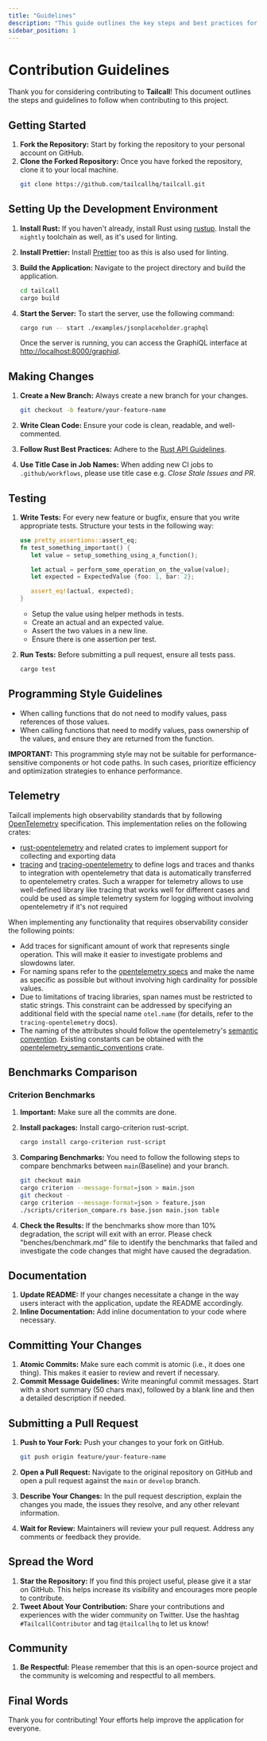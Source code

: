 ```yaml
---
title: "Guidelines"
description: "This guide outlines the key steps and best practices for contributing to the Tailcall project, covering setup, coding, testing, and documentation to ensure quality and consistency in contributions."
sidebar_position: 1
---
```


# Contribution Guidelines

Thank you for considering contributing to **Tailcall**! This document outlines the steps and guidelines to follow when contributing to this project.

## Getting Started

1. **Fork the Repository:** Start by forking the repository to your personal account on GitHub.
2. **Clone the Forked Repository:** Once you have forked the repository, clone it to your local machine.
   ```bash
   git clone https://github.com/tailcallhq/tailcall.git
   ```

## Setting Up the Development Environment

1. **Install Rust:** If you haven't already, install Rust using [rustup](https://rustup.rs/). Install the `nightly` toolchain as well, as it's used for linting.
2. **Install Prettier:** Install [Prettier](https://prettier.io/) too as this is also used for linting.
3. **Build the Application:** Navigate to the project directory and build the application.

   ```bash
   cd tailcall
   cargo build
   ```

4. **Start the Server:** To start the server, use the following command:
   ```bash
   cargo run -- start ./examples/jsonplaceholder.graphql
   ```
   Once the server is running, you can access the GraphiQL interface at [http://localhost:8000/graphiql](http://localhost:8000/graphiql).

## Making Changes

1. **Create a New Branch:** Always create a new branch for your changes.

   ```bash
   git checkout -b feature/your-feature-name
   ```

2. **Write Clean Code:** Ensure your code is clean, readable, and well-commented.
3. **Follow Rust Best Practices:** Adhere to the [Rust API Guidelines](https://rust-lang.github.io/api-guidelines/about.html).
4. **Use Title Case in Job Names:** When adding new CI jobs to `.github/workflows`, please use title case e.g. _Close Stale Issues and PR_.

## Testing

1. **Write Tests:** For every new feature or bugfix, ensure that you write appropriate tests.
   Structure your tests in the following way:

   ```rust
   use pretty_assertions::assert_eq;
   fn test_something_important() {
      let value = setup_something_using_a_function();

      let actual = perform_some_operation_on_the_value(value);
      let expected = ExpectedValue {foo: 1, bar: 2};

      assert_eq!(actual, expected);
   }
   ```

   - Setup the value using helper methods in tests.
   - Create an actual and an expected value.
   - Assert the two values in a new line.
   - Ensure there is one assertion per test.

2. **Run Tests:** Before submitting a pull request, ensure all tests pass.
   ```bash
   cargo test
   ```

## Programming Style Guidelines

- When calling functions that do not need to modify values, pass references of those values.
- When calling functions that need to modify values, pass ownership of the values, and ensure they are returned from the function.

**IMPORTANT:** This programming style may not be suitable for performance-sensitive components or hot code paths. In such cases, prioritize efficiency and optimization strategies to enhance performance.

## Telemetry

Tailcall implements high observability standards that by following [OpenTelemetry](https://opentelemetry.io) specification. This implementation relies on the following crates:

- [rust-opentelemetry](https://docs.rs/opentelemetry/latest/opentelemetry/index.html) and related crates to implement support for collecting and exporting data
- [tracing](https://docs.rs/tracing/latest/tracing/index.html) and [tracing-opentelemetry](https://docs.rs/tracing-opentelemetry/latest/tracing_opentelemetry/index.html) to define logs and traces and thanks to integration with opentelemetry that data is automatically transferred to opentelemetry crates. Such a wrapper for telemetry allows to use well-defined library like tracing that works well for different cases and could be used as simple telemetry system for logging without involving opentelemetry if it's not required

When implementing any functionality that requires observability consider the following points:

- Add traces for significant amount of work that represents single operation. This will make it easier to investigate problems and slowdowns later.
- For naming spans refer to the [opentelemetry specs](https://github.com/open-telemetry/opentelemetry-specification/blob/main/specification/trace/api.md#span) and make the name as specific as possible but without involving high cardinality for possible values.
- Due to limitations of tracing libraries, span names must be restricted to static strings. This constraint can be addressed by specifying an additional field with the special name `otel.name` (for details, refer to the `tracing-opentelemetry` docs).
- The naming of the attributes should follow the opentelemetry's [semantic convention](https://opentelemetry.io/docs/concepts/semantic-conventions/). Existing constants can be obtained with the [opentelemetry_semantic_conventions](https://docs.rs/opentelemetry-semantic-conventions/latest/opentelemetry_semantic_conventions/index.html) crate.

## Benchmarks Comparison

### Criterion Benchmarks

1. **Important:** Make sure all the commits are done.
2. **Install packages:** Install cargo-criterion rust-script.
   ```bash
   cargo install cargo-criterion rust-script
   ```
3. **Comparing Benchmarks:**
   You need to follow the following steps to compare benchmarks between `main`(Baseline) and your branch.

   ```bash
   git checkout main
   cargo criterion --message-format=json > main.json
   git checkout -
   cargo criterion --message-format=json > feature.json
   ./scripts/criterion_compare.rs base.json main.json table

   ```

4. **Check the Results:** If the benchmarks show more than 10% degradation, the script will exit with an error. Please check "benches/benchmark.md" file to identify the benchmarks that failed and investigate the code changes that might have caused the degradation.

## Documentation

1. **Update README:** If your changes necessitate a change in the way users interact with the application, update the README accordingly.
2. **Inline Documentation:** Add inline documentation to your code where necessary.

## Committing Your Changes

1. **Atomic Commits:** Make sure each commit is atomic (i.e., it does one thing). This makes it easier to review and revert if necessary.
2. **Commit Message Guidelines:** Write meaningful commit messages. Start with a short summary (50 chars max), followed by a blank line and then a detailed description if needed.

## Submitting a Pull Request

1. **Push to Your Fork:** Push your changes to your fork on GitHub.

   ```bash
   git push origin feature/your-feature-name
   ```

2. **Open a Pull Request:** Navigate to the original repository on GitHub and open a pull request against the `main` or `develop` branch.
3. **Describe Your Changes:** In the pull request description, explain the changes you made, the issues they resolve, and any other relevant information.
4. **Wait for Review:** Maintainers will review your pull request. Address any comments or feedback they provide.

## Spread the Word

1. **Star the Repository:** If you find this project useful, please give it a star on GitHub. This helps increase its visibility and encourages more people to contribute.
2. **Tweet About Your Contribution:** Share your contributions and experiences with the wider community on Twitter. Use the hashtag `#TailcallContributor` and tag `@tailcallhq` to let us know!

## Community

1. **Be Respectful:** Please remember that this is an open-source project and the community is welcoming and respectful to all members.

## Final Words

Thank you for contributing! Your efforts help improve the application for everyone.
